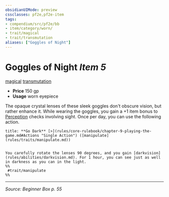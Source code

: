 ```yaml
---
obsidianUIMode: preview
cssclasses: pf2e,pf2e-item
tags:
- compendium/src/pf2e/bb
- item/category/worn/
- trait/magical
- trait/transmutation
aliases: ["Goggles of Night"]
---
```

# Goggles of Night *Item 5*  
[magical](rules/traits/magical.md "Magical Item Trait")  [transmutation](rules/traits/transmutation.md "Transmutation School Trait")  

- **Price** 150 gp
- **Usage** worn eyepiece

The opaque crystal lenses of these sleek goggles don't obscure vision, but rather enhance it. While wearing the goggles, you gain a +1 item bonus to [Perception](compendium/skills.md#Perception) checks involving sight. Once per day, you can use the following action.

```ad-embed-ability
title: **Go Dark** [>](rules/core-rulebook/chapter-9-playing-the-game.md#Actions "Single Action") ([manipulate](rules/traits/manipulate.md))


You carefully rotate the lenses 90 degrees, and you gain [darkvision](rules/abilities/darkvision.md). For 1 hour, you can see just as well in darkness as you can in the light.  
%%
 #trait/manipulate 
%%
```


---
*Source: Beginner Box p. 55*